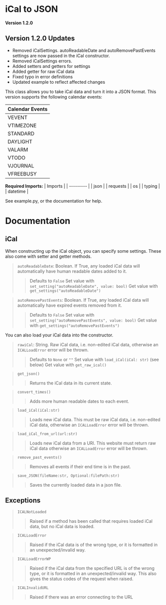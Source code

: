# iCal to JSON

**Version 1.2.0**

## Version 1.2.0 Updates

- Removed iCalSettings. autoReadableDate and autoRemovePastEvents settings are now passed in the iCal constructor.
- Removed iCalSettings errors.
- Added setters and getters for settings
- Added getter for raw iCal data
- Fixed typo in error definitions
- Updated example to reflect affected changes


This class allows you to take iCal data and turn it into a JSON format. This version supports the following calendar events:

| Calendar Events |
| --------------- |
| VEVENT          |
| VTIMEZONE       |
| STANDARD        |
| DAYLIGHT        |
| VALARM          |
| VTODO           |
| VJOURNAL        |
| VFREEBUSY       |

**Required Imports:**
| Imports   |
| --------- |
| json      |
| requests  |
| os        |
| typing    |
| datetime  |

See example.py, or the documentation for help.

# Documentation

## iCal

When constructing up the iCal object, you can specify some settings. These also come with setter and getter methods.

> `autoReadableDate`: Boolean. If True, any loaded iCal data will automatically have human readable dates added to it.
>> Defaults to `False` 
>> Set value with `set_setting("autoReadableDate", value: bool)`
>> Get value with `get_settings("autoReadableDate")`

> `autoRemovePastEvents`: Boolean. If True, any loaded iCal data will automatically have expired events removed from it.
>> Defaults to `False`
>> Set value with `set_setting("autoRemovePastEvents", value: bool)`
>> Get value with `get_settings("autoRemovePastEvents")`

You can also load your iCal data into the constructor.
> `rawiCal`: String. Raw iCal data, i.e. non-edited iCal data, otherwise an `ICALLoadError` error will be thrown.
>> Defaults to `None` or `""`
>> Set value with `load_iCal(iCal: str)` (see below)
>> Get value with `get_raw_ical()`

> `get_json()`
>> Returns the iCal data in its current state.

> `convert_times()`
>> Adds more human readable dates to each event.

> `load_iCal(iCal:str)`
>> Loads new iCal data. This must be raw iCal data, i.e. non-edited iCal data, otherwise an `ICALLoadError` error will be thrown.

> `load_iCal_from_url(url:str)`
>> Loads new iCal data from a URl. This website must return raw iCal data otherwise an `ICALLoadError` error will be thrown.

> `remove_past_events()`
>> Removes all events if their end time is in the past.

> `save_JSON(fileName:str, Optional:filePath:str)`
>> Saves the currently loaded data in a json file.

## Exceptions

> `ICALNotLoaded`
>> Raised if a method has been called that requires loaded iCal data, but no iCal data is loaded.

> `ICALLoadError`
>> Raised if the iCal data is of the wrong type, or it is formatted in an unexpected/invalid way.

> `ICALLoadErrorWP`
>> Raised if the iCal data from the specified URL is of the wrong type, or it is formatted in an unexpected/invalid way. This also gives the status codes of the request when raised.

> `ICALInvalidURL`
>> Raised if there was an error connecting to the URL

